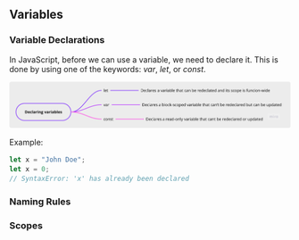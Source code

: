## Variables

### Variable Declarations
In JavaScript, before we can use a variable, we need to declare it. This is done by using one of the keywords: *var*, *let*, or *const*.

<img src="../img/declaring-variables.png"> </a>

Example: 
```javascript
let x = "John Doe";
let x = 0;
// SyntaxError: 'x' has already been declared
```

### Naming Rules

### Scopes
